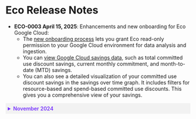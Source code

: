 # Eco Release Notes

* **ECO-0003 April 15, 2025**: Enhancements and new onboarding for Eco Google Cloud:
   * The [new onboarding process](eco/getting-started/connect-gc-account) lets you grant Eco read-only permission to your Google Cloud environment for data analysis and ingestion.
   * You can [view Google Cloud savings data](eco/gcp-tutorials/view-your-savings), such as total committed use discount savings, current monthly commitment, and month-to-date (MTD) savings.
   * You can also see a detailed visualization of your committed use discount savings in the savings over time graph. It includes filters for resource-based and spend-based committed use discounts. This gives you a comprehensive view of your savings.


 <details style="background:#f2f2f2; padding:6px; margin:10px 0px 0px 0px">
   <summary markdown="span" style="color:#7632FE; font-weight:600">November 2024</summary>

<div style="padding-left:16px">

   * **ECO-0002 November 27, 2024**: You can now view the following Effective Savings Rate (ESR is a FinOps metric that measures the actual ROI of cloud discount instruments) data in the Eco console:
  
     * EC2 ESR
     * Non-EC2 ESR
     * EC2 ESR with Spot
   
     You can also view the:

      * ESR graph, which displays the ESR data in more detail.
      * Effective Cost and Waste graph, which displays the effective hourly cost (actual incurred cost with upfront costs distributed) and waste over the last 120 days. Costs are displayed across the three main purchase options and any unused commitments.
      * Utilization Over Time graph, which displays the combined utilization of reserved instances and savings plans.
  
     [Learn more](eco/tutorials/view-your-savings).


   * **ECO-0001 November 5, 2024**: The new Ocean integration for Eco allows you to use spot instances more consistently and optimize your savings. [Learn more](eco/tutorials/ocean-int).

 </div>
 </details>
